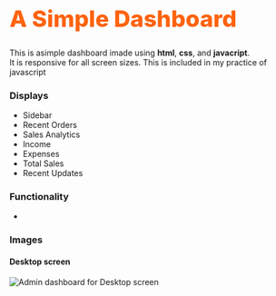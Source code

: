 <h1 style = " font-weight: 800; font-size: 40px; color: rgb(254, 99, 15)"> A Simple Dashboard</h1>

<p> This is asimple dashboard imade using <b>html</b>, <b>css</b>, and <b> javacript</b>.<br>
It is responsive for all screen sizes.
  This is included in my practice of javascript
</p>

<h3> Displays</h3>
<ul>
  <li> Sidebar</li>
  <li> Recent Orders</li>
  <li> Sales Analytics</li>
  <li> Income</li>
  <li> Expenses</li>
  <li> Total Sales</li>
  <li> Recent Updates</li>
</ul>

<h3> Functionality</h3>
<ul>
  <li></li>
</ul>

<h3> Images</h3>
<h4> Desktop screen</h4>

<img src="./images/Screenshot 2023-09-11 20.39.29" alt="Admin dashboard for Desktop screen">
